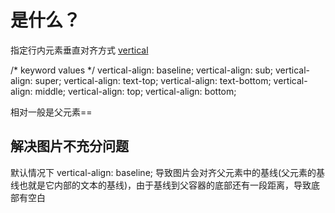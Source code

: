 # 是什么？
指定行内元素垂直对齐方式
[vertical](https://developer.mozilla.org/zh-CN/docs/Web/CSS/vertical-align)

/* keyword values */
vertical-align: baseline;
vertical-align: sub;
vertical-align: super;
vertical-align: text-top;
vertical-align: text-bottom;
vertical-align: middle;
vertical-align: top;
vertical-align: bottom;

相对一般是父元素==


## 解决图片不充分问题
默认情况下 vertical-align: baseline;
导致图片会对齐父元素中的基线(父元素的基线也就是它内部的文本的基线)，由于基线到父容器的底部还有一段距离，导致底部有空白
